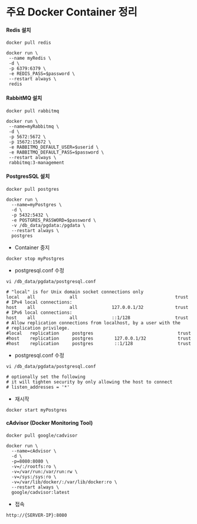 # 주요 Docker Container 정리

#### Redis 설치

```linux
docker pull redis
```
```linux
docker run \
 --name myRedis \
 -d \
 -p 6379:6379 \
 -e REDIS_PASS=$password \
 --restart always \
 redis
```

#### RabbitMQ 설치
 
 ```
 docker pull rabbitmq
 ```
 ```
 docker run \
  --name=myRabbitmq \
  -d \
  -p 5672:5672 \
  -p 15672:15672 \
  -e RABBITMQ_DEFAULT_USER=$userid \
  -e RABBITMQ_DEFAULT_PASS=$password \
  --restart always \
  rabbitmq:3-management
 ```

#### PostgresSQL 설치

  ```
  docker pull postgres
  ```
  ```
  docker run \
    --name=myPostgres \
    -d \
    -p 5432:5432 \
    -e POSTGRES_PASSWORD=$password \
    -v /db_data/pgdata:/pgdata \
    --restart always \
    postgres
  ```
  
  * Container 중지
  
  ```
  docker stop myPostgres
  ```
  
  * postgresql.conf 수정
  
  ```
  vi /db_data/pgdata/postgresql.conf
  ```
  ```
  # "local" is for Unix domain socket connections only
  local   all             all                                     trust
  # IPv4 local connections:
  host    all             all             127.0.0.1/32            trust
  # IPv6 local connections:
  host    all             all             ::1/128                 trust
  # Allow replication connections from localhost, by a user with the
  # replication privilege.
  #local   replication     postgres                                trust
  #host    replication     postgres        127.0.0.1/32            trust
  #host    replication     postgres        ::1/128                 trust
  ```
  
  * postgresql.conf 수정
  
  ```
  vi /db_data/pgdata/postgresql.conf
  ```
  ```
  # optionally set the following
  # it will tighten security by only allowing the host to connect
  # listen_addresses = '*'
  ```
  
  * 재시작
   
  ```
  docker start myPostgres
  ```
  
#### cAdvisor (Docker Monitoring Tool)

 ```
 docker pull google/cadvisor
 ```
 ```
 docker run \
   --name=cAdvisor \
   -d \
   -p=8080:8080 \
   -v=/:/rootfs:ro \
   -v=/var/run:/var/run:rw \
   -v=/sys:/sys:ro \
   -v=/var/lib/docker/:/var/lib/docker:ro \
   --restart always \
   google/cadvisor:latest
 ```

 * 접속
 ```
 http://{SERVER-IP}:8080
 ```
 
 
